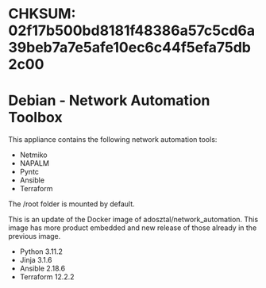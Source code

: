 # CHKSUM: 02f17b500bd8181f48386a57c5cd6a39beb7a7e5afe10ec6c44f5efa75db2c00
# Debian - Network Automation Toolbox

This appliance contains the following network automation tools:
- Netmiko
- NAPALM
- Pyntc
- Ansible
- Terraform

The /root folder is mounted by default.

This is an update of the Docker image of adosztal/network_automation. This image has more product embedded and new release of those already in the previous image.

- Python 3.11.2
- Jinja 3.1.6
- Ansible  2.18.6
- Terraform 12.2.2

